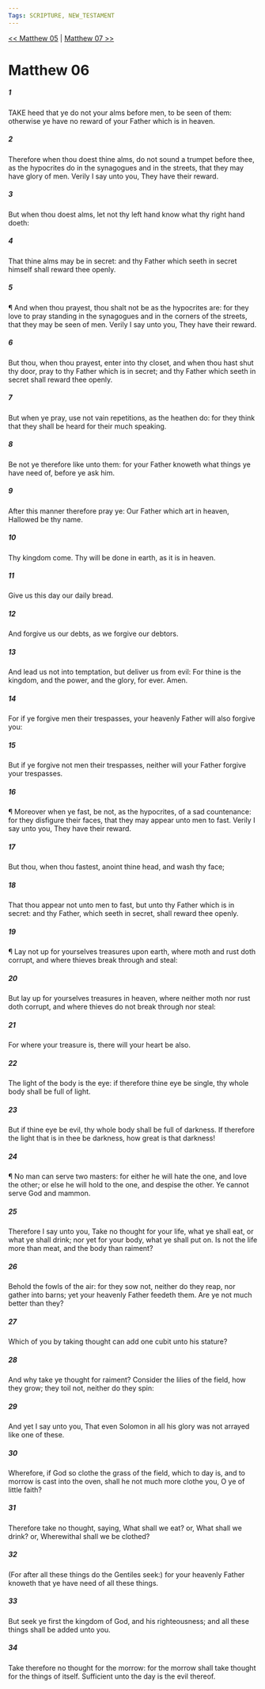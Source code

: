 ```yaml
---
Tags: SCRIPTURE, NEW_TESTAMENT
---
```


[<< Matthew 05](NEW_TESTAMENT/01_Matthew/Matthew_05.md) | [Matthew 07 >>](NEW_TESTAMENT/01_Matthew/Matthew_07.md)

# Matthew 06

##### 1
 TAKE heed that ye do not your alms before men, to be seen of them: otherwise ye have no reward of your Father which is in heaven.
##### 2
 Therefore when thou doest thine alms, do not sound a trumpet before thee, as the hypocrites do in the synagogues and in the streets, that they may have glory of men. Verily I say unto you, They have their reward.
##### 3
 But when thou doest alms, let not thy left hand know what thy right hand doeth:
##### 4
 That thine alms may be in secret: and thy Father which seeth in secret himself shall reward thee openly.
##### 5
 ¶ And when thou prayest, thou shalt not be as the hypocrites are: for they love to pray standing in the synagogues and in the corners of the streets, that they may be seen of men. Verily I say unto you, They have their reward.
##### 6
 But thou, when thou prayest, enter into thy closet, and when thou hast shut thy door, pray to thy Father which is in secret; and thy Father which seeth in secret shall reward thee openly.
##### 7
 But when ye pray, use not vain repetitions, as the heathen do: for they think that they shall be heard for their much speaking.
##### 8
 Be not ye therefore like unto them: for your Father knoweth what things ye have need of, before ye ask him.
##### 9
 After this manner therefore pray ye: Our Father which art in heaven, Hallowed be thy name.
##### 10
 Thy kingdom come. Thy will be done in earth, as it is in heaven.
##### 11
 Give us this day our daily bread.
##### 12
 And forgive us our debts, as we forgive our debtors.
##### 13
 And lead us not into temptation, but deliver us from evil: For thine is the kingdom, and the power, and the glory, for ever. Amen.
##### 14
 For if ye forgive men their trespasses, your heavenly Father will also forgive you:
##### 15
 But if ye forgive not men their trespasses, neither will your Father forgive your trespasses.
##### 16
 ¶ Moreover when ye fast, be not, as the hypocrites, of a sad countenance: for they disfigure their faces, that they may appear unto men to fast. Verily I say unto you, They have their reward.
##### 17
 But thou, when thou fastest, anoint thine head, and wash thy face;
##### 18
 That thou appear not unto men to fast, but unto thy Father which is in secret: and thy Father, which seeth in secret, shall reward thee openly.
##### 19
 ¶ Lay not up for yourselves treasures upon earth, where moth and rust doth corrupt, and where thieves break through and steal:
##### 20
 But lay up for yourselves treasures in heaven, where neither moth nor rust doth corrupt, and where thieves do not break through nor steal:
##### 21
 For where your treasure is, there will your heart be also.
##### 22
 The light of the body is the eye: if therefore thine eye be single, thy whole body shall be full of light.
##### 23
 But if thine eye be evil, thy whole body shall be full of darkness. If therefore the light that is in thee be darkness, how great is that darkness!
##### 24
 ¶ No man can serve two masters: for either he will hate the one, and love the other; or else he will hold to the one, and despise the other. Ye cannot serve God and mammon.
##### 25
 Therefore I say unto you, Take no thought for your life, what ye shall eat, or what ye shall drink; nor yet for your body, what ye shall put on. Is not the life more than meat, and the body than raiment?
##### 26
 Behold the fowls of the air: for they sow not, neither do they reap, nor gather into barns; yet your heavenly Father feedeth them. Are ye not much better than they?
##### 27
 Which of you by taking thought can add one cubit unto his stature?
##### 28
 And why take ye thought for raiment? Consider the lilies of the field, how they grow; they toil not, neither do they spin:
##### 29
 And yet I say unto you, That even Solomon in all his glory was not arrayed like one of these.
##### 30
 Wherefore, if God so clothe the grass of the field, which to day is, and to morrow is cast into the oven, shall he not much more clothe you, O ye of little faith?
##### 31
 Therefore take no thought, saying, What shall we eat? or, What shall we drink? or, Wherewithal shall we be clothed?
##### 32
 (For after all these things do the Gentiles seek:) for your heavenly Father knoweth that ye have need of all these things.
##### 33
 But seek ye first the kingdom of God, and his righteousness; and all these things shall be added unto you.
##### 34
 Take therefore no thought for the morrow: for the morrow shall take thought for the things of itself. Sufficient unto the day is the evil thereof.
